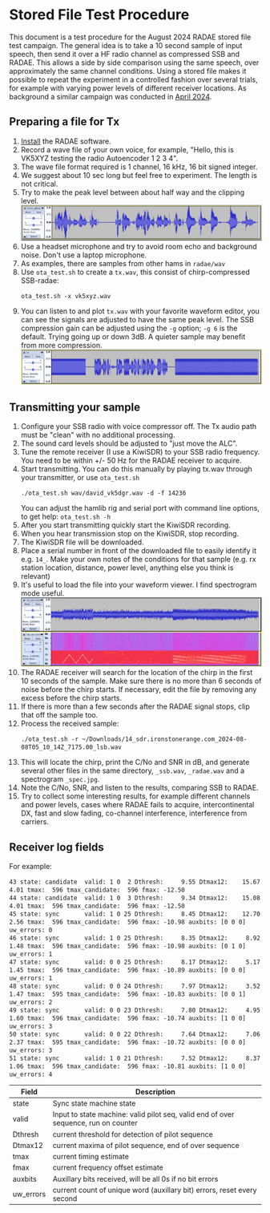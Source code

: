 # Stored File Test Procedure

This document is a test procedure for the August 2024 RADAE stored file test campaign.  The general idea is to take a 10 second sample of input speech, then send it over a HF radio channel as compressed SSB and RADAE.  This allows a side by side comparison using the same speech, over approximately the same channel conditions.  Using a stored file makes it possible to repeat the experiment in a controlled fashion over several trials, for example with varying power levels of different receiver locations. As background a similar campaign was conducted in [April 2024](https://freedv.org/?p=595).

## Preparing a file for Tx

1. [Install](../README.md#Installation) the RADAE software.
1. Record a wave file of your own voice, for example, "Hello, this is VK5XYZ testing the radio Autoencoder 1 2 3 4".
1. The wave file format required is 1 channel, 16 kHz, 16 bit signed integer.
1. We suggest about 10 sec long but feel free to experiment.  The length is not critical.
1. Try to make the peak level between about half way and the clipping level.
   ![Peak level example](stored_file_level.png)
1. Use a headset microphone and try to avoid room echo and background noise. Don't use a laptop microphone.
1. As examples, there are samples from other hams in `radae/wav`
1. Use `ota_test.sh` to create a `tx.wav`, this consist of chirp-compressed SSB-radae:
   ```
   ota_test.sh -x vk5xyz.wav
   ```
1. You can listen to and plot `tx.wav` with your favorite waveform editor, you can see the signals are adjusted to have the same peak level. The SSB compression gain can be adjusted using the `-g` option; `-g 6` is the default.  Trying going up or down 3dB.  A quieter sample may benefit from more compression.
   ![Peak level example](stored_file_tx.png)

## Transmitting your sample

1. Configure your SSB radio with voice compressor off.  The Tx audio path must be "clean" with no additional processing.
1. The sound card levels should be adjusted to "just move the ALC".
1. Tune the remote receiver (I use a KiwiSDR) to your SSB radio frequency.  You need to be within +/- 50 Hz for the RADAE receiver to acquire.
1. Start transmitting. You can do this manually by playing tx.wav through your transmitter, or use `ota_test.sh`
   ```
   ./ota_test.sh wav/david_vk5dgr.wav -d -f 14236
   ```
   You can adjust the hamlib rig and serial port with command line options, to get help: `ota_test.sh -h`
1. After you start transmitting quickly start the KiwiSDR recording.
1. When you hear transmission stop on the KiwiSDR, stop recording.
1. The KiwiSDR file will be downloaded.
1. Place a serial number in front of the downloaded file to easily identify it e.g. `14_`. Make your own notes of the conditions for that sample (e.g. rx station location, distance, power level, anything else you think is relevant)
1. It's useful to load the file into your waveform viewer.  I find spectrogram mode useful.
   ![Peak level example](stored_file_rx.png)
1. The RADAE receiver will search for the location of the chirp in the first 10 seconds of the sample.  Make sure there is no more than 6 seconds of noise before the chirp starts.  If necessary, edit the file by removing any excess before the chirp starts.
1. If there is more than a few seconds after the RADAE signal stops, clip that off the sample too.
1. Process the received sample:
   ```
   ./ota_test.sh -r ~/Downloads/14_sdr.ironstonerange.com_2024-08-08T05_10_14Z_7175.00_lsb.wav
   ```
1. This will locate the chirp, print the C/No and SNR in dB, and generate several other files in the same directory, `_ssb.wav`, `_radae.wav` and a spectrogram `_spec.jpg`.
1. Note the C/No, SNR, and listen to the results, comparing SSB to RADAE.
1. Try to collect some interesting results, for example different channels and power levels, cases where RADAE fails to acquire, intercontinental DX, fast and slow fading, co-channel interference, interference from carriers.

## Receiver log fields

For example:

```
43 state: candidate  valid: 1 0  2 Dthresh:     9.55 Dtmax12:    15.67     4.01 tmax:  596 tmax_candidate:  596 fmax: -12.50
44 state: candidate  valid: 1 0  3 Dthresh:     9.34 Dtmax12:    15.08     4.01 tmax:  596 tmax_candidate:  596 fmax: -12.50
45 state: sync       valid: 1 0 25 Dthresh:     8.45 Dtmax12:    12.70     2.56 tmax:  596 tmax_candidate:  596 fmax: -10.98 auxbits: [0 0 0] uw_errors: 0
46 state: sync       valid: 1 0 25 Dthresh:     8.35 Dtmax12:     8.92     1.48 tmax:  596 tmax_candidate:  596 fmax: -10.98 auxbits: [0 1 0] uw_errors: 1
47 state: sync       valid: 0 0 25 Dthresh:     8.17 Dtmax12:     5.17     1.45 tmax:  596 tmax_candidate:  596 fmax: -10.89 auxbits: [0 0 0] uw_errors: 1
48 state: sync       valid: 0 0 24 Dthresh:     7.97 Dtmax12:     3.52     1.47 tmax:  595 tmax_candidate:  596 fmax: -10.83 auxbits: [0 0 1] uw_errors: 2
49 state: sync       valid: 0 0 23 Dthresh:     7.80 Dtmax12:     4.95     1.60 tmax:  596 tmax_candidate:  596 fmax: -10.74 auxbits: [1 0 0] uw_errors: 3
50 state: sync       valid: 0 0 22 Dthresh:     7.64 Dtmax12:     7.06     2.37 tmax:  595 tmax_candidate:  596 fmax: -10.72 auxbits: [0 0 0] uw_errors: 3
51 state: sync       valid: 1 0 21 Dthresh:     7.52 Dtmax12:     8.37     1.06 tmax:  596 tmax_candidate:  596 fmax: -10.81 auxbits: [1 0 0] uw_errors: 4
```

| Field | Description |
| ---- | ---- |
| state | Sync state machine state |
| valid | Input to state machine: valid pilot seq, valid end of over sequence, run on counter |
| Dthresh | current threshold for detection of pilot sequence |
| Dtmax12 | current maxima of pilot sequence, end of over sequence |
| tmax | current timing estimate |
| fmax | current frequency offset estimate |
| auxbits | Auxillary bits received, will be all 0s if no bit errors |
| uw_errors | current count of unique word (auxillary bit) errors, reset every second |

